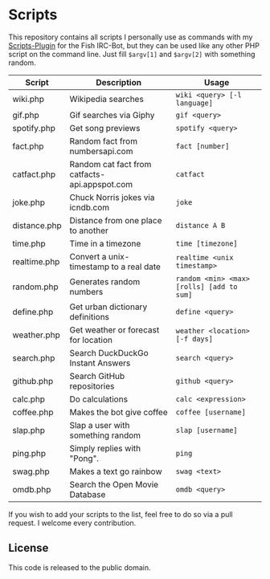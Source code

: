 # Scripts

This repository contains all scripts I personally use as commands with my [Scripts-Plugin](https://github.com/nkreer/Fish-Scripts) for the Fish IRC-Bot, but they can be used like any other PHP script on the command line. Just fill `$argv[1]` and `$argv[2]` with something random.

| Script 				| Description			| Usage |
|-------------------|-------------------|-------|
| wiki.php			| Wikipedia searches| `wiki <query> [-l language]` |
| gif.php				| Gif searches via Giphy | `gif <query>` |
| spotify.php			| Get song previews | `spotify <query>`
| fact.php			| Random fact from numbersapi.com | `fact [number]` |
| catfact.php			| Random cat fact from catfacts-api.appspot.com | `catfact` |
| joke.php			| Chuck Norris jokes via icndb.com | `joke` |
| distance.php      | Distance from one place to another | `distance A B` |
| time.php			| Time in a timezone | `time [timezone]` |
| realtime.php		| Convert a unix-timestamp to a real date | `realtime <unix timestamp>` |
| random.php			| Generates random numbers | `random <min> <max> [rolls] [add to sum]` |
| define.php			| Get urban dictionary definitions | `define <query>` |
| weather.php			| Get weather or forecast for location | `weather <location> [-f days]` |
| search.php			| Search DuckDuckGo Instant Answers | `search <query>` |
| github.php			| Search GitHub repositories | `github <query>` |
| calc.php			| Do calculations | `calc <expression>` |
| coffee.php        | Makes the bot give coffee | `coffee [username]` |
| slap.php			| Slap a user with something random | `slap [username]` |
| ping.php			| Simply replies with "Pong". | `ping` |
| swag.php			| Makes a text go rainbow | `swag <text>` |
| omdb.php			| Search the Open Movie Database | `omdb <query>` |

If you wish to add your scripts to the list, feel free to do so via a pull request. I welcome every contribution.

## License

This code is released to the public domain.